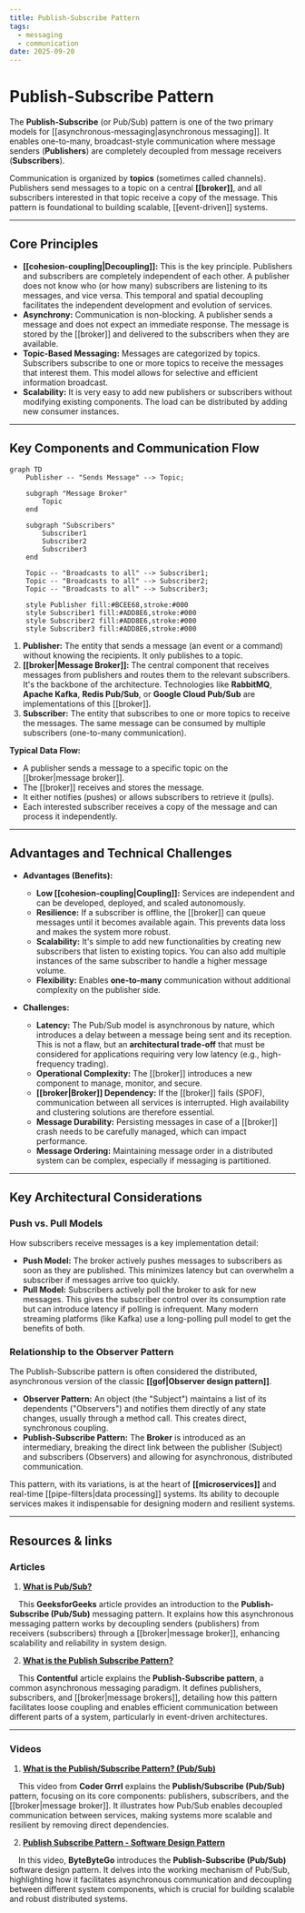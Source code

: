 ```yaml
---
title: Publish-Subscribe Pattern
tags:
  - messaging
  - communication
date: 2025-09-20
---
```

# **Publish-Subscribe Pattern**

The **Publish-Subscribe** (or Pub/Sub) pattern is one of the two primary models for [[asynchronous-messaging|asynchronous messaging]]. It enables one-to-many, broadcast-style communication where message senders (**Publishers**) are completely decoupled from message receivers (**Subscribers**).

Communication is organized by **topics** (sometimes called channels). Publishers send messages to a topic on a central **[[broker]]**, and all subscribers interested in that topic receive a copy of the message. This pattern is foundational to building scalable, [[event-driven]] systems.

---

## **Core Principles**

* **[[cohesion-coupling|Decoupling]]:** This is the key principle. Publishers and subscribers are completely independent of each other. A publisher does not know who (or how many) subscribers are listening to its messages, and vice versa. This temporal and spatial decoupling facilitates the independent development and evolution of services.
* **Asynchrony:** Communication is non-blocking. A publisher sends a message and does not expect an immediate response. The message is stored by the [[broker]] and delivered to the subscribers when they are available.
* **Topic-Based Messaging:** Messages are categorized by topics. Subscribers subscribe to one or more topics to receive the messages that interest them. This model allows for selective and efficient information broadcast.
* **Scalability:** It is very easy to add new publishers or subscribers without modifying existing components. The load can be distributed by adding new consumer instances.

---

## **Key Components and Communication Flow**

```mermaid
graph TD
    Publisher -- "Sends Message" --> Topic;

    subgraph "Message Broker"
        Topic
    end

    subgraph "Subscribers"
        Subscriber1
        Subscriber2
        Subscriber3
    end

    Topic -- "Broadcasts to all" --> Subscriber1;
    Topic -- "Broadcasts to all" --> Subscriber2;
    Topic -- "Broadcasts to all" --> Subscriber3;

    style Publisher fill:#BCEE68,stroke:#000
    style Subscriber1 fill:#ADD8E6,stroke:#000
    style Subscriber2 fill:#ADD8E6,stroke:#000
    style Subscriber3 fill:#ADD8E6,stroke:#000
```


1.  **Publisher:** The entity that sends a message (an event or a command) without knowing the recipients. It only publishes to a topic.
2.  **[[broker|Message Broker]]:** The central component that receives messages from publishers and routes them to the relevant subscribers. It's the backbone of the architecture. Technologies like **RabbitMQ**, **Apache Kafka**, **Redis Pub/Sub**, or **Google Cloud Pub/Sub** are implementations of this [[broker]].
3.  **Subscriber:** The entity that subscribes to one or more topics to receive the messages. The same message can be consumed by multiple subscribers (one-to-many communication).

**Typical Data Flow:**
* A publisher sends a message to a specific topic on the [[broker|message broker]].
* The [[broker]] receives and stores the message.
* It either notifies (pushes) or allows subscribers to retrieve it (pulls).
* Each interested subscriber receives a copy of the message and can process it independently.

---

## **Advantages and Technical Challenges**

* **Advantages (Benefits):**
    * **Low [[cohesion-coupling|Coupling]]:** Services are independent and can be developed, deployed, and scaled autonomously.
    * **Resilience:** If a subscriber is offline, the [[broker]] can queue messages until it becomes available again. This prevents data loss and makes the system more robust.
    * **Scalability:** It's simple to add new functionalities by creating new subscribers that listen to existing topics. You can also add multiple instances of the same subscriber to handle a higher message volume.
    * **Flexibility:** Enables **one-to-many** communication without additional complexity on the publisher side.

* **Challenges:**
    * **Latency:** The Pub/Sub model is asynchronous by nature, which introduces a delay between a message being sent and its reception. This is not a flaw, but an **architectural trade-off** that must be considered for applications requiring very low latency (e.g., high-frequency trading).
    * **Operational Complexity:** The [[broker]] introduces a new component to manage, monitor, and secure.
    * **[[broker|Broker]] Dependency:** If the [[broker]] fails (SPOF), communication between all services is interrupted. High availability and clustering solutions are therefore essential.
    * **Message Durability:** Persisting messages in case of a [[broker]] crash needs to be carefully managed, which can impact performance.
    * **Message Ordering:** Maintaining message order in a distributed system can be complex, especially if messaging is partitioned.

---

## **Key Architectural Considerations**

### Push vs. Pull Models

How subscribers receive messages is a key implementation detail:
*   **Push Model:** The broker actively pushes messages to subscribers as soon as they are published. This minimizes latency but can overwhelm a subscriber if messages arrive too quickly.
*   **Pull Model:** Subscribers actively poll the broker to ask for new messages. This gives the subscriber control over its consumption rate but can introduce latency if polling is infrequent. Many modern streaming platforms (like Kafka) use a long-polling pull model to get the benefits of both.

### Relationship to the Observer Pattern

The Publish-Subscribe pattern is often considered the distributed, asynchronous version of the classic **[[gof|Observer design pattern]]**.
*   **Observer Pattern:** An object (the "Subject") maintains a list of its dependents ("Observers") and notifies them directly of any state changes, usually through a method call. This creates direct, synchronous coupling.
*   **Publish-Subscribe Pattern:** The **Broker** is introduced as an intermediary, breaking the direct link between the publisher (Subject) and subscribers (Observers) and allowing for asynchronous, distributed communication.

This pattern, with its variations, is at the heart of **[[microservices]]** and real-time [[pipe-filters|data processing]] systems. Its ability to decouple services makes it indispensable for designing modern and resilient systems.

---

## **Resources & links**

### **Articles**

1.  **[What is Pub/Sub?](https://www.geeksforgeeks.org/system-design/what-is-pub-sub/)**

    This **GeeksforGeeks** article provides an introduction to the **Publish-Subscribe (Pub/Sub)** messaging pattern. It explains how this asynchronous messaging pattern works by decoupling senders (publishers) from receivers (subscribers) through a [[broker|message broker]], enhancing scalability and reliability in system design.

2.  **[What is the Publish Subscribe Pattern?](https://www.contentful.com/blog/publish-subscribe-pattern/)**

    This **Contentful** article explains the **Publish-Subscribe pattern**, a common asynchronous messaging paradigm. It defines publishers, subscribers, and [[broker|message brokers]], detailing how this pattern facilitates loose coupling and enables efficient communication between different parts of a system, particularly in event-driven architectures.

---

### **Videos**

1.  **[What is the Publish/Subscribe Pattern? (Pub/Sub)](https://www.youtube.com/watch?v=algmP8MGeL4)**

    This video from **Coder Grrrl** explains the **Publish/Subscribe (Pub/Sub)** pattern, focusing on its core components: publishers, subscribers, and the [[broker|message broker]]. It illustrates how Pub/Sub enables decoupled communication between services, making systems more scalable and resilient by removing direct dependencies.

2.  **[Publish Subscribe Pattern - Software Design Pattern](https://www.youtube.com/watch?v=O1PgqUqZKTA)**

    In this video, **ByteByteGo** introduces the **Publish-Subscribe (Pub/Sub)** software design pattern. It delves into the working mechanism of Pub/Sub, highlighting how it facilitates asynchronous communication and decoupling between different system components, which is crucial for building scalable and robust distributed systems.

